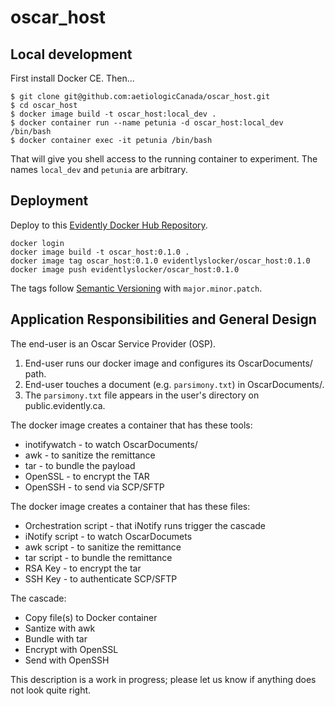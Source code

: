 # oscar_host

## Local development

First install Docker CE. Then...

```
$ git clone git@github.com:aetiologicCanada/oscar_host.git
$ cd oscar_host
$ docker image build -t oscar_host:local_dev .
$ docker container run --name petunia -d oscar_host:local_dev /bin/bash
$ docker container exec -it petunia /bin/bash
```

That will give you shell access to the running container to experiment.
The names `local_dev` and `petunia` are arbitrary.

## Deployment

Deploy to this [Evidently Docker Hub Repository](https://hub.docker.com/repository/docker/evidentlyslocker/oscar_host).

```
docker login
docker image build -t oscar_host:0.1.0 . 
docker image tag oscar_host:0.1.0 evidentlyslocker/oscar_host:0.1.0
docker image push evidentlyslocker/oscar_host:0.1.0
```

The tags follow [Semantic Versioning](https://semver.org/) with `major.minor.patch`.

## Application Responsibilities and General Design

The end-user is an Oscar Service Provider (OSP).

1. End-user runs our docker image and configures its OscarDocuments/ path.
2. End-user touches a document (e.g. `parsimony.txt`) in OscarDocuments/.
3. The `parsimony.txt` file appears in the user's directory on public.evidently.ca.

The docker image creates a container that has these tools:

- inotifywatch - to watch OscarDocuments/
- awk - to sanitize the remittance
- tar - to bundle the payload
- OpenSSL - to encrypt the TAR
- OpenSSH - to send via SCP/SFTP

The docker image creates a container that has these files:

- Orchestration script - that iNotify runs trigger the cascade
- iNotify script - to watch OscarDocumets
- awk script - to sanitize the remittance
- tar script - to bundle the remittance
- RSA Key - to encrypt the tar
- SSH Key - to authenticate SCP/SFTP

The cascade:

- Copy file(s) to Docker container
- Santize with awk
- Bundle with tar
- Encrypt with OpenSSL
- Send with OpenSSH

This description is a work in progress; please let us know if anything does not look quite right.
